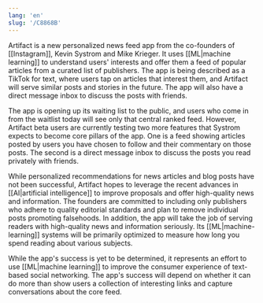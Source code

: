 ```yaml
---
lang: 'en'
slug: '/C8868B'
---
```


Artifact is a new personalized news feed app from the co-founders of [[Instagram]], Kevin Systrom and Mike Krieger. It uses [[ML|machine learning]] to understand users' interests and offer them a feed of popular articles from a curated list of publishers. The app is being described as a TikTok for text, where users tap on articles that interest them, and Artifact will serve similar posts and stories in the future. The app will also have a direct message inbox to discuss the posts with friends.

The app is opening up its waiting list to the public, and users who come in from the waitlist today will see only that central ranked feed. However, Artifact beta users are currently testing two more features that Systrom expects to become core pillars of the app. One is a feed showing articles posted by users you have chosen to follow and their commentary on those posts. The second is a direct message inbox to discuss the posts you read privately with friends.

While personalized recommendations for news articles and blog posts have not been successful, Artifact hopes to leverage the recent advances in [[AI|artificial intelligence]] to improve proposals and offer high-quality news and information. The founders are committed to including only publishers who adhere to quality editorial standards and plan to remove individual posts promoting falsehoods. In addition, the app will take the job of serving readers with high-quality news and information seriously. Its [[ML|machine-learning]] systems will be primarily optimized to measure how long you spend reading about various subjects.

While the app's success is yet to be determined, it represents an effort to use [[ML|machine learning]] to improve the consumer experience of text-based social networking. The app's success will depend on whether it can do more than show users a collection of interesting links and capture conversations about the core feed.

